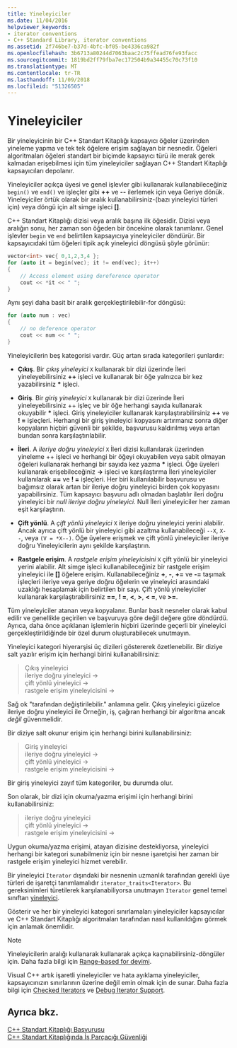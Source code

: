 ```yaml
---
title: Yineleyiciler
ms.date: 11/04/2016
helpviewer_keywords:
- iterator conventions
- C++ Standard Library, iterator conventions
ms.assetid: 2f746be7-b37d-4bfc-bf05-be4336ca982f
ms.openlocfilehash: 3b6713a80244d7063baac2c75ffead76fe93facc
ms.sourcegitcommit: 1819bd2ff79fba7ec172504b9a34455c70c73f10
ms.translationtype: MT
ms.contentlocale: tr-TR
ms.lasthandoff: 11/09/2018
ms.locfileid: "51326505"
---
```

# <a name="iterators"></a>Yineleyiciler

Bir yineleyicinin bir C++ Standart Kitaplığı kapsayıcı öğeler üzerinden yineleme yapma ve tek tek öğelere erişim sağlayan bir nesnedir. Öğeleri algoritmaları öğeleri standart bir biçimde kapsayıcı türü ile merak gerek kalmadan erişebilmesi için tüm yineleyiciler sağlayan C++ Standart Kitaplığı kapsayıcıları depolanır.

Yineleyiciler açıkça üyesi ve genel işlevler gibi kullanarak kullanabileceğiniz `begin()` ve `end()` ve işleçler gibi **++** ve **--** ilerlemek için veya Geriye dönük. Yineleyiciler örtük olarak bir aralık kullanabilirsiniz-(bazı yineleyici türleri için) veya döngü için alt simge işleci  **\[]**.

C++ Standart Kitaplığı dizisi veya aralık başına ilk öğesidir. Dizisi veya aralığın sonu, her zaman son öğeden bir öncekine olarak tanımlanır. Genel işlevler `begin` ve `end` belirtilen kapsayıcıya yineleyiciler döndürür. Bir kapsayıcıdaki tüm öğeleri tipik açık yineleyici döngüsü şöyle görünür:

```cpp
vector<int> vec{ 0,1,2,3,4 };
for (auto it = begin(vec); it != end(vec); it++)
{
    // Access element using dereference operator
    cout << *it << " ";
}
```

Aynı şeyi daha basit bir aralık gerçekleştirilebilir-for döngüsü:

```cpp
for (auto num : vec)
{
    // no deference operator
    cout << num << " ";
}
```

Yineleyicilerin beş kategorisi vardır. Güç artan sırada kategorileri şunlardır:

- **Çıkış**. Bir *çıkış yineleyici* `X` kullanarak bir dizi üzerinde İleri yineleyebilirsiniz **++** işleci ve kullanarak bir öğe yalnızca bir kez yazabilirsiniz __\*__ işleci.

- **Giriş**. Bir *giriş yineleyici* `X` kullanarak bir dizi üzerinde İleri yineleyebilirsiniz ++ işleç ve bir öğe herhangi sayıda kullanarak okuyabilir **&ast;** işleci. Giriş yineleyiciler kullanarak karşılaştırabilirsiniz **++** ve **! =** işleçleri. Herhangi bir giriş yineleyici kopyasını artırmanız sonra diğer kopyaların hiçbiri güvenli bir şekilde, başvurusu kaldırılmış veya artan bundan sonra karşılaştırılabilir.

- **İleri**. A *ileriye doğru yineleyici* `X` İleri dizisi kullanılarak üzerinden yineleme ++ işleci ve herhangi bir öğeyi okuyabilen veya sabit olmayan öğeleri kullanarak herhangi bir sayıda kez yazma **&ast;** işleci. Öğe üyeleri kullanarak erişebileceğiniz **->** işleci ve karşılaştırma İleri yineleyiciler kullanılarak **==** ve **! =** işleçleri. Her biri kullanılabilir başvurusu ve bağımsız olarak artan bir ileriye doğru yineleyici birden çok kopyasını yapabilirsiniz. Tüm kapsayıcı başvuru adlı olmadan başlatılır ileri doğru yineleyici bir *null ileriye doğru yineleyici*. Null İleri yineleyiciler her zaman eşit karşılaştırın.

- **Çift yönlü**. A *çift yönlü yineleyici* `X` ileriye doğru yineleyici yerini alabilir. Ancak ayrıca çift yönlü bir yineleyici gibi azaltma kullanabileceği `--X`, `X--`, veya `(V = *X--)`. Öğe üyelere erişmek ve çift yönlü yineleyiciler ileriye doğru Yineleyicilerin aynı şekilde karşılaştırın.

- **Rastgele erişim**. A *rastgele erişim yineleyicisini* `X` çift yönlü bir yineleyici yerini alabilir. Alt simge işleci kullanabileceğiniz bir rastgele erişim yineleyici ile  **\[]** öğelere erişim. Kullanabileceğiniz **+**, **-**, **+=** ve **-=** taşımak işleçleri ileriye veya geriye doğru öğelerin ve yineleyici arasındaki uzaklığı hesaplamak için belirtilen bir sayı. Çift yönlü yineleyiciler kullanarak karşılaştırabilirsiniz **==**, **! =**, **\<**, **>**, **\< =**, ve **>=**.

Tüm yineleyiciler atanan veya kopyalanır. Bunlar basit nesneler olarak kabul edilir ve genellikle geçirilen ve başvuruya göre değil değere göre döndürdü. Ayrıca, daha önce açıklanan işlemlerin hiçbiri üzerinde geçerli bir yineleyici gerçekleştirildiğinde bir özel durum oluşturabilecek unutmayın.

Yineleyici kategori hiyerarşisi üç dizileri göstererek özetlenebilir. Bir diziye salt yazılır erişim için herhangi birini kullanabilirsiniz:

> Çıkış yineleyici<br/>
> ileriye doğru yineleyici -><br/>
> çift yönlü yineleyici -><br/>
> rastgele erişim yineleyicisini -><br/>

Sağ ok "tarafından değiştirilebilir." anlamına gelir. Çıkış yineleyici güzelce ileriye doğru yineleyici ile Örneğin, iş, çağıran herhangi bir algoritma ancak *değil* güvenmelidir.

Bir diziye salt okunur erişim için herhangi birini kullanabilirsiniz:

> Giriş yineleyici<br/>
> ileriye doğru yineleyici -><br/>
> çift yönlü yineleyici -><br/>
> rastgele erişim yineleyicisini -><br/>

Bir giriş yineleyici zayıf tüm kategoriler, bu durumda olur.

Son olarak, bir dizi için okuma/yazma erişimi için herhangi birini kullanabilirsiniz:

> ileriye doğru yineleyici<br/>
> çift yönlü yineleyici -><br/>
> rastgele erişim yineleyicisini -><br/>

Uygun okuma/yazma erişimi, atayan dizisine destekliyorsa, yineleyici herhangi bir kategori sunabilmeniz için bir nesne işaretçisi her zaman bir rastgele erişim yineleyici hizmet verebilir.

Bir yineleyici `Iterator` dışındaki bir nesnenin uzmanlık tarafından gerekli üye türleri de işaretçi tanımlamalıdır `iterator_traits<Iterator>`. Bu gereksinimleri türetilerek karşılanabiliyorsa unutmayın `Iterator` genel temel sınıftan [yineleyici](../standard-library/iterator-struct.md).

Gösterir ve her bir yineleyici kategori sınırlamaları yineleyiciler kapsayıcılar ve C++ Standart Kitaplığı algoritmaları tarafından nasıl kullanıldığını görmek için anlamak önemlidir.

> [!NOTE]
> Yineleyicilerin aralığı kullanarak kullanarak açıkça kaçınabilirsiniz-döngüler için. Daha fazla bilgi için [Range-based for deyimi](../cpp/range-based-for-statement-cpp.md).

Visual C++ artık işaretli yineleyiciler ve hata ayıklama yineleyiciler, kapsayıcınızın sınırlarının üzerine değil emin olmak için de sunar. Daha fazla bilgi için [Checked Iterators](../standard-library/checked-iterators.md) ve [Debug Iterator Support](../standard-library/debug-iterator-support.md).

## <a name="see-also"></a>Ayrıca bkz.

[C++ Standart Kitaplığı Başvurusu](../standard-library/cpp-standard-library-reference.md)<br/>
[C++ Standart Kitaplığında İş Parçacığı Güvenliği](../standard-library/thread-safety-in-the-cpp-standard-library.md)<br/>
